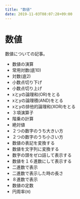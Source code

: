 ```yaml
---
title: "数値"
date: 2019-11-03T08:07:28+09:00
---
```


# 数値

数値についての記事。

- 数値の演算
 - 常用対数(底10)
 - 対数(底2)
 - 小数点切り下げ
 - 小数点切り上げ
 - xとyの論理和(OR)をとる
 - xとyの論理積(AND)をとる
 - xとyの排他的論理和(XOR)をとる
 - ３項演算子
 - 階乗の計算
 - 絶対値
 - ２つの数字のうち大きい方
 - ２つの数字のうち小さい方
- 数値の表記を変換する
 - 数値を文字列に変換する
 - 数字の頭をゼロ詰して表示する
 - 数値を１６進数にして表示する
 - 二進数で表示
 - 二進数で表示した時の長さ
 - ８進数で表示
- 数値の定数
 - 円周率(π)
